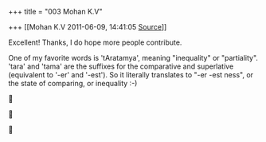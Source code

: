 +++
title = "003 Mohan K.V"

+++
[[Mohan K.V	2011-06-09, 14:41:05 [Source](https://groups.google.com/g/samskrita/c/TWj9TxRjy_Y)]]



Excellent! Thanks, I do hope more people contribute.

  

One of my favorite words is 'tAratamya', meaning "inequality" or "partiality". 'tara' and 'tama' are the suffixes for the comparative and superlative (equivalent to '-er' and '-est'). So it literally translates to "-er -est ness", or the state of comparing, or inequality :-)

  







